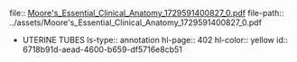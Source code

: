 file:: [Moore's_Essential_Clinical_Anatomy_1729591400827_0.pdf](../assets/Moore's_Essential_Clinical_Anatomy_1729591400827_0.pdf)
file-path:: ../assets/Moore's_Essential_Clinical_Anatomy_1729591400827_0.pdf

- UTERINE TUBES
  ls-type:: annotation
  hl-page:: 402
  hl-color:: yellow
  id:: 6718b91d-aead-4600-b659-df5716e8cb51